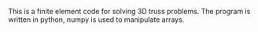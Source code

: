 This is a finite element code for solving 3D truss problems.
The program is written in python, numpy is used to manipulate arrays.


